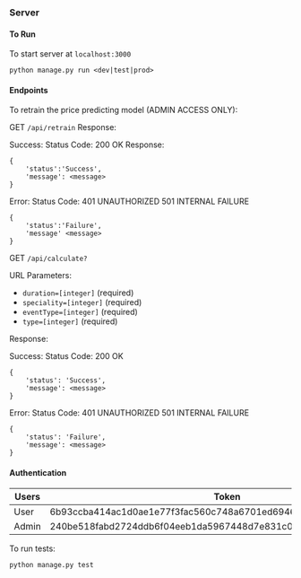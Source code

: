 ### Server

#### To Run
To start server at `localhost:3000`
```
python manage.py run <dev|test|prod>
```


#### Endpoints
To retrain the price predicting model (ADMIN ACCESS ONLY):

GET `/api/retrain`
Response:

Success:
Status Code:
	200 OK
Response:
```
{
	'status':'Success',
	'message': <message>
}
```

Error:
Status Code:
	401 UNAUTHORIZED
	501 INTERNAL FAILURE

```
{
	'status':'Failure',
	'message' <message>
}
```


GET `/api/calculate?`

URL Parameters:
- `duration=[integer]` (required)
- `speciality=[integer]` (required)
- `eventType=[integer]` (required)
- `type=[integer]` (required)

Response:

Success:
Status Code:
	200 OK

```
{
	'status': 'Success',
	'message': <message>
}
```

Error:
Status Code:
	401 UNAUTHORIZED
	501 INTERNAL FAILURE
```
{
	'status': 'Failure',
	'message': <message>
}
```
#### Authentication

Users|Token
--- | ---
User | 6b93ccba414ac1d0ae1e77f3fac560c748a6701ed6946735a49d463351518e16
Admin | 240be518fabd2724ddb6f04eeb1da5967448d7e831c08c8fa822809f74c720a9



To run tests:
```
python manage.py test
```
